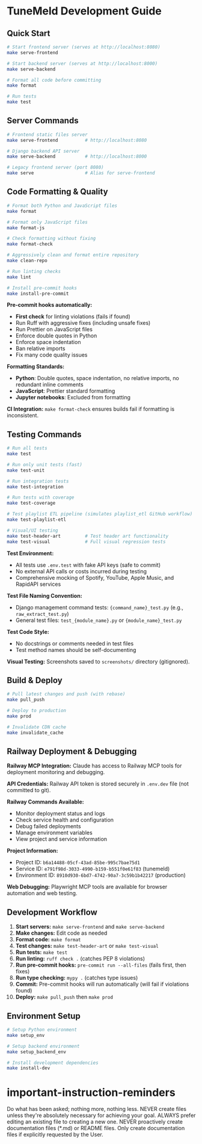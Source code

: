 # TuneMeld Development Guide

## Quick Start

```bash
# Start frontend server (serves at http://localhost:8080)
make serve-frontend

# Start backend server (serves at http://localhost:8000)
make serve-backend

# Format all code before committing
make format

# Run tests
make test
```

## Server Commands

```bash
# Frontend static files server
make serve-frontend          # http://localhost:8080

# Django backend API server
make serve-backend           # http://localhost:8000

# Legacy frontend server (port 8080)
make serve                   # Alias for serve-frontend
```

## Code Formatting & Quality

```bash
# Format both Python and JavaScript files
make format

# Format only JavaScript files
make format-js

# Check formatting without fixing
make format-check

# Aggressively clean and format entire repository
make clean-repo

# Run linting checks
make lint

# Install pre-commit hooks
make install-pre-commit
```

**Pre-commit hooks automatically:**

- **First check** for linting violations (fails if found)
- Run Ruff with aggressive fixes (including unsafe fixes)
- Run Prettier on JavaScript files
- Enforce double quotes in Python
- Enforce space indentation
- Ban relative imports
- Fix many code quality issues

**Formatting Standards:**

- **Python**: Double quotes, space indentation, no relative imports, no redundant inline comments
- **JavaScript**: Prettier standard formatting
- **Jupyter notebooks**: Excluded from formatting

**CI Integration:** `make format-check` ensures builds fail if formatting is inconsistent.

## Testing Commands

```bash
# Run all tests
make test

# Run only unit tests (fast)
make test-unit

# Run integration tests
make test-integration

# Run tests with coverage
make test-coverage

# Test playlist ETL pipeline (simulates playlist_etl GitHub workflow)
make test-playlist-etl

# Visual/UI testing
make test-header-art         # Test header art functionality
make test-visual             # Full visual regression tests
```

**Test Environment:**

- All tests use `.env.test` with fake API keys (safe to commit)
- No external API calls or costs incurred during testing
- Comprehensive mocking of Spotify, YouTube, Apple Music, and RapidAPI services

**Test File Naming Convention:**

- Django management command tests: `{command_name}_test.py` (e.g., `raw_extract_test.py`)
- General test files: `test_{module_name}.py` or `{module_name}_test.py`

**Test Code Style:**

- No docstrings or comments needed in test files
- Test method names should be self-documenting

**Visual Testing:** Screenshots saved to `screenshots/` directory (gitignored).

## Build & Deploy

```bash
# Pull latest changes and push (with rebase)
make pull_push

# Deploy to production
make prod

# Invalidate CDN cache
make invalidate_cache
```

## Railway Deployment & Debugging

**Railway MCP Integration:** Claude has access to Railway MCP tools for deployment monitoring and debugging.

**API Credentials:** Railway API token is stored securely in `.env.dev` file (not committed to git).

**Railway Commands Available:**

- Monitor deployment status and logs
- Check service health and configuration
- Debug failed deployments
- Manage environment variables
- View project and service information

**Project Information:**

- Project ID: `b6a14488-05cf-43ad-85be-995c7bae75d1`
- Service ID: `e791f98d-3033-4990-b159-b551f0e61f83` (tunemeld)
- Environment ID: `8910d930-6bd7-4742-90a7-3c59b1b42217` (production)

**Web Debugging:** Playwright MCP tools are available for browser automation and web testing.

## Development Workflow

1. **Start servers:** `make serve-frontend` and `make serve-backend`
2. **Make changes:** Edit code as needed
3. **Format code:** `make format`
4. **Test changes:** `make test-header-art` or `make test-visual`
5. **Run tests:** `make test`
6. **Run linting:** `ruff check .` (catches PEP 8 violations)
7. **Run pre-commit hooks:** `pre-commit run --all-files` (fails first, then fixes)
8. **Run type checking:** `mypy .` (catches type issues)
9. **Commit:** Pre-commit hooks will run automatically (will fail if violations found)
10. **Deploy:** `make pull_push` then `make prod`

## Environment Setup

```bash
# Setup Python environment
make setup_env

# Setup backend environment
make setup_backend_env

# Install development dependencies
make install-dev
```

# important-instruction-reminders

Do what has been asked; nothing more, nothing less.
NEVER create files unless they're absolutely necessary for achieving your goal.
ALWAYS prefer editing an existing file to creating a new one.
NEVER proactively create documentation files (\*.md) or README files. Only create documentation files if explicitly requested by the User.
